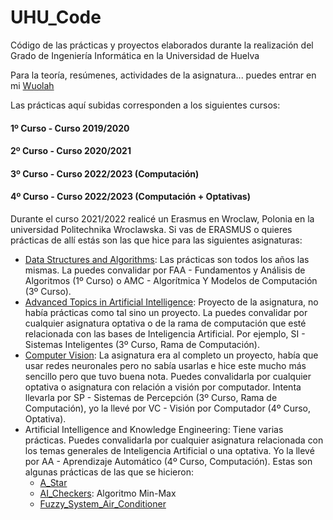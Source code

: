 # UHU_Code
Código de las prácticas y proyectos elaborados durante la realización del Grado de Ingeniería Informática en la Universidad de Huelva

Para la teoría, resúmenes, actividades de la asignatura... puedes entrar en mi [Wuolah](https://wuolah.com/profile/GrunCrow/uploaded)

Las prácticas aquí subidas corresponden a los siguientes cursos:
#### 1º Curso - Curso 2019/2020
#### 2º Curso - Curso 2020/2021
#### 3º Curso - Curso 2022/2023 (Computación)
#### 4º Curso - Curso 2022/2023 (Computación + Optativas)

Durante el curso 2021/2022 realicé un Erasmus en Wroclaw, Polonia en la universidad Politechnika Wroclawska. Si vas de ERASMUS o quieres prácticas de allí estás son las que hice para las siguientes asignaturas:
- [Data Structures and Algorithms](https://github.com/GrunCrow/Data-Structures-and-Algorithms): Las prácticas son todos los años las mismas. La puedes convalidar por FAA - Fundamentos y Análisis de Algoritmos (1º Curso) o AMC - Algorítmica Y Modelos de Computación (3º Curso).
- [Advanced Topics in Artificial Intelligence](https://github.com/Daedheldir/CppSFMLBoids): Proyecto de la asignatura, no había prácticas como tal sino un proyecto. La puedes convalidar por cualquier asignatura optativa o de la rama de computación que esté relacionada con las bases de Inteligencia Artificial. Por ejemplo, SI - Sistemas Inteligentes (3º Curso, Rama de Computación).
- [Computer Vision](https://github.com/GrunCrow/color_detector): La asignatura era al completo un proyecto, había que usar redes neuronales pero no sabía usarlas e hice este mucho más sencillo pero que tuvo buena nota. Puedes convalidarla por cualquier optativa o asignatura con relación a visión por computador. Intenta llevarla por SP - Sistemas de Percepción (3º Curso, Rama de Computación), yo la llevé por VC - Visión por Computador (4º Curso, Optativa).
- Artificial Intelligence and Knowledge Engineering: Tiene varias prácticas. Puedes convalidarla por cualquier asignatura relacionada con los temas generales de Inteligencia Artificial o una optativa. Yo la llevé por AA - Aprendizaje Automático (4º Curso, Computación). Estas son algunas prácticas de las que se hicieron:
  - [A_Star](https://github.com/GrunCrow/A_star) 
  - [AI_Checkers](https://github.com/GrunCrow/AI-checkers): Algoritmo Min-Max
  - [Fuzzy_System_Air_Conditioner](https://github.com/GrunCrow/FuzzyInferenceSystem_AirConditioner)
